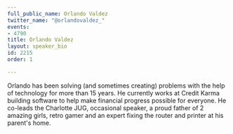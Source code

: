 ```yaml
---
full_public_name: Orlando Valdez
twitter_name: "@orlandovaldez_"
events:
- 4790
title: Orlando Valdez
layout: speaker_bio
id: 2215
order: 1

---
```

Orlando has been solving (and sometimes creating) problems with the help of technology for more than 15 years. He currently works at Credit Karma building software to help make financial progress possible for everyone. He co-leads the Charlotte JUG, occasional speaker, a proud father of 2 amazing girls, retro gamer and an expert fixing the router and printer at his parent's home.